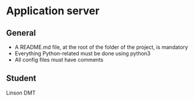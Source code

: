 # Application server

## General
- A README.md file, at the root of the folder of the project, is mandatory
- Everything Python-related must be done using python3
- All config files must have comments


## Student
Linson DMT
